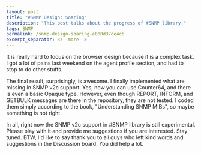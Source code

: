 ```yaml
---
layout: post
title: "#SNMP Design: Soaring"
description: "This post talks about the progress of #SNMP library."
tags: SNMP
permalink: /snmp-design-soaring-e000d37de4c5
excerpt_separator: <!--more-->
---
```

It is really hard to focus on the browser design because it is a complex task. I got a lot of pains last weekend on the agent profile section, and had to stop to do other stuffs.

The final result, surprisingly, is awesome. I finally implemented what are missing in SNMP v2c support. Yes, now you can use Counter64, and there is even a basic Opaque type. However, even though REPORT, INFORM, and GETBULK messages are there in the repository, they are not tested. I coded them simply according to the book, "Understanding SNMP MIBs", so maybe something is not right.

In all, right now the SNMP v2c support in #SNMP library is still experimental. Please play with it and provide me suggestions if you are interested. Stay tuned.
BTW, I'd like to say thank you to all guys who left kind words and suggestions in the Discussion board. You did help a lot.
<!--more-->